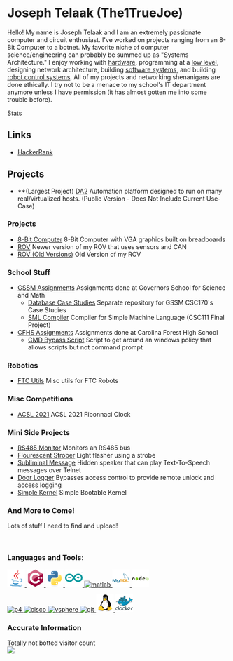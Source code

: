# Joseph Telaak (The1TrueJoe)

Hello! My name is Joseph Telaak and I am an extremely passionate computer and circuit enthusiast. I've worked on projects ranging from an 8-Bit Computer to a botnet. My favorite niche of computer science/engineering can probably be summed up as "Systems Architecture." I enjoy working with [hardware](https://github.com/The1TrueJoe/8Bit-Computer), programming at a [low level](https://github.com/The1TrueJoe/8Bit-Computer), designing network architecture, building [software systems](https://github.com/DA2Botnet), and building [robot control systems](https://github.com/The1TrueJoe/ROV). All of my projects and networking shenanigans are done ethically. I try not to be a menace to my school's IT department anymore unless I have permission (it has almost gotten me into some trouble before).

[Stats](https://github.com/The1TrueJoe/The1TrueJoe/blob/main/STATS.md)

## Links

- [HackerRank](https://www.hackerrank.com/jtelaak22)

## Projects

- **(Largest Project) [DA2](https://github.com/DA2Botnet) Automation platform designed to run on many real/virtualized hosts.  (Public Version - Does Not Include Current Use-Case)

### Projects

- [8-Bit Computer](https://github.com/The1TrueJoe/8Bit-Computer) 8-Bit Computer with VGA graphics built on breadboards
- [ROV](https://github.com/The1TrueJoe/ROV) Newer version of my ROV that uses sensors and CAN
- [ROV (Old Versions)](https://github.com/The1TrueJoe/ROV-OLD) Old Version of my ROV

### School Stuff

- [GSSM Assignments](https://github.com/The1TrueJoe/SCGSSM-Assignments) Assignments done at Governors School for Science and Math
  - [Database Case Studies](https://github.com/The1TrueJoe/Database-Case-Studies) Separate repository for GSSM CSC170's Case Studies
  - [SML Compiler](https://github.com/The1TrueJoe/SCGSSM-Assignments/tree/main/CSC111/SML) Compiler for Simple Machine Language (CSC111 Final Project)
- [CFHS Assignments](https://github.com/The1TrueJoe/CFHS-Assignments) Assignments done at Carolina Forest High School
  - [CMD Bypass Script](https://github.com/The1TrueJoe/CMD-Bypass) Script to get around an windows policy that allows scripts but not command prompt

### Robotics

- [FTC Utils](https://github.com/The1TrueJoe/FTCUtils) Misc utils for FTC Robots

### Misc Competitions

- [ACSL 2021](https://github.com/The1TrueJoe/ACSL-Fibonacci_Clock) ACSL 2021 Fibonnaci Clock

### Mini Side Projects

- [RS485 Monitor](https://github.com/The1TrueJoe/RS485-Monitor) Monitors an RS485 bus
- [Flourescent Strober](https://github.com/The1TrueJoe/RelayFlasher) Light flasher using a strobe
- [Subliminal Message](https://github.com/The1TrueJoe/SubliminalMessager) Hidden speaker that can play Text-To-Speech messages over Telnet
- [Door Logger](https://github.com/The1TrueJoe/DoorLogger) Bypasses access control to provide remote unlock and access logging
- [Simple Kernel](https://github.com/The1TrueJoe/Simple-Kernel) Simple Bootable Kernel

### And More to Come! 
Lots of stuff I need to find and upload!

<br>

<h3 align="left">Languages and Tools:</h3>
<p align="left"> 
<a href="https://www.java.com" target="_blank" rel="noreferrer"> <img src="https://raw.githubusercontent.com/devicons/devicon/master/icons/java/java-original.svg" alt="java" width="40" height="40"/> </a> <a href="https://www.w3schools.com/cpp/" target="_blank" rel="noreferrer"> <img src="https://raw.githubusercontent.com/devicons/devicon/master/icons/cplusplus/cplusplus-original.svg" alt="cplusplus" width="40" height="40"/> </a> <a href="https://www.python.org" target="_blank" rel="noreferrer"> <img src="https://raw.githubusercontent.com/devicons/devicon/master/icons/python/python-original.svg" alt="python" width="40" height="40"/> </a> <a href="https://arduino.cc" target="_blank" rel="noreferrer"> <img src="https://raw.githubusercontent.com/devicons/devicon/2ae2a900d2f041da66e950e4d48052658d850630/icons/arduino/arduino-original.svg" alt="arduino" width="40" height="40"/> </a> <a href="https://www.mathworks.com/" target="_blank" rel="noreferrer"> <img src="https://upload.wikimedia.org/wikipedia/commons/2/21/Matlab_Logo.png" alt="matlab" width="40" height="40"/> </a> <a href="https://www.mysql.com/" target="_blank" rel="noreferrer"> <img src="https://raw.githubusercontent.com/devicons/devicon/master/icons/mysql/mysql-original-wordmark.svg" alt="mysql" width="40" height="40"/> </a> <a href="https://nodejs.org" target="_blank" rel="noreferrer"> <img src="https://raw.githubusercontent.com/devicons/devicon/master/icons/nodejs/nodejs-original-wordmark.svg" alt="nodejs" width="40" height="40"/> </a> 
  
  
  <a href="https://p4.org/" target="_blank" rel="noreferrer"> <img src="https://upload.wikimedia.org/wikipedia/commons/1/12/P4-programming-language-logo.png" alt="p4" width="40" height="40"/> </a> <a href="https://cisco.com/" target="_blank" rel="noreferrer"> <img src="https://upload.wikimedia.org/wikipedia/commons/thumb/6/64/Cisco_logo.svg/1024px-Cisco_logo.svg.png" alt="cisco" width="60" height="40"/> </a> <a href="https://vmware.com/" target="_blank" rel="noreferrer"> <img src="https://upload.wikimedia.org/wikipedia/commons/2/2e/VMware-vSphere-7.jpg" alt="vsphere" width="50" height="40"/> </a> <a href="https://git-scm.com/" target="_blank" rel="noreferrer"> <img src="https://www.vectorlogo.zone/logos/git-scm/git-scm-icon.svg" alt="git" width="40" height="40"/> </a> <a href="https://www.linux.org/" target="_blank" rel="noreferrer"> <img src="https://raw.githubusercontent.com/devicons/devicon/master/icons/linux/linux-original.svg" alt="linux" width="40" height="40"/> </a> <a href="https://www.docker.com/" target="_blank" rel="noreferrer"> <img src="https://raw.githubusercontent.com/devicons/devicon/master/icons/docker/docker-original-wordmark.svg" alt="docker" width="40" height="40"/> </a> 
  
</p>


### Accurate Information

<p align="left"> 
  Totally not botted visitor count<br>
  <img src="https://profile-counter.glitch.me/The1TrueJoe/count.svg" />
</p>

<!-- https://simpleicons.org/ -->


<!--
**The1TrueJoe/The1TrueJoe** is a ✨ _special_ ✨ repository because its `README.md` (this file) appears on your GitHub profile.

Here are some ideas to get you started:

- 🔭 I’m currently working on ...
- 🌱 I’m currently learning ...
- 👯 I’m looking to collaborate on ...
- 🤔 I’m looking for help with ...
- 💬 Ask me about ...
- 📫 How to reach me: ...
- 😄 Pronouns: ...
- ⚡ Fun fact: ...
-->
